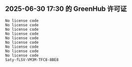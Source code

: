 ## 2025-06-30 17:30 的 GreenHub 许可证
```
No license code
No license code
No license code
No license code
No license code
No license code
No license code
No license code
No license code
Saty-fLSV-VM3M-TFC8-8BE8
```
